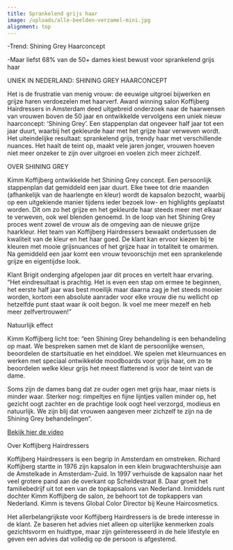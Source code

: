 ```yaml
---
title: Sprankelend grijs haar
image: /uploads/alle-beelden-verzamel-mini.jpg
alignment: top
---
```



-Trend: Shining Grey Haarconcept

-Maar liefst 68% van de 50+ dames kiest bewust voor sprankelend grijs haar

UNIEK IN NEDERLAND: SHINING GREY HAARCONCEPT

Het is de frustratie van menig vrouw: de eeuwige uitgroei bijwerken en grijze haren verdoezelen met haarverf. Award winning salon Koffijberg Hairdressers in Amsterdam deed uitgebreid onderzoek naar de haarwensen van vrouwen boven de 50 jaar en ontwikkelde vervolgens een uniek nieuw haarconcept: ‘Shining Grey’. Een stappenplan dat ongeveer half jaar tot een jaar duurt, waarbij het gekleurde haar met het grijze haar verweven wordt. Het uiteindelijke resultaat: sprankelend grijs, trendy haar met verschillende nuances. Het haalt de teint op, maakt vele jaren jonger, vrouwen hoeven niet meer onzeker te zijn over uitgroei en voelen zich meer zichzelf.&nbsp;&nbsp;

OVER SHINING GREY

Kimm Koffijberg ontwikkelde het Shining Grey concept. Een persoonlijk stappenplan dat gemiddeld een jaar duurt. Elke twee tot drie maanden (afhankelijk van de haarlengte en kleur) wordt de kapsalon bezocht, waarbij op een uitgekiende manier tijdens ieder bezoek low- en highlights geplaatst worden. Dit om zo het grijze en het gekleurde haar steeds meer met elkaar te verweven, ook wel blenden genoemd. In de loop van het Shining Grey proces went zowel de vrouw als de omgeving aan de nieuwe grijze haarkleur. Het team van Koffijberg Hairdressers bewaakt ondertussen de kwaliteit van de kleur en het haar goed. De klant kan ervoor kiezen bij te kleuren met mooie grijsnuances of het grijze haar in totaliteit te omarmen. Na gemiddeld een jaar komt een vrouw tevoorschijn met een sprankelende grijze en eigentijdse look.

Klant Brigit onderging afgelopen jaar dit proces en vertelt haar ervaring. “Het eindresultaat is prachtig. Het is even een stap om ermee te beginnen, het eerste half jaar was best moeilijk maar daarna zag je het steeds mooier worden, kortom een absolute aanrader voor elke vrouw die nu wellicht op hetzelfde punt staat waar ik ooit begon. Ik voel me meer mezelf en heb meer zelfvertrouwen!”

Natuurlijk effect

Kimm Koffijberg licht toe: “een Shining Grey behandeling is een behandeling op maat. We bespreken samen met de klant de persoonlijke wensen, beoordelen de startsituatie en het einddoel. We spelen met kleurnuances en werken met speciaal ontwikkelde moodboards voor grijs haar, om zo te beoordelen welke kleur grijs het meest flatterend is voor de teint van de dame.

Soms zijn de dames bang dat ze ouder ogen met grijs haar, maar niets is minder waar. Sterker nog: rimpeltjes en fijne lijntjes vallen minder op, het gezicht oogt zachter en de prachtige look oogt heel verzorgd, modieus en natuurlijk. We zijn blij dat vrouwen aangeven meer zichzelf te zijn na de Shining Grey behandelingen”.

[Bekijk hier de video](https://www.youtube.com/watch?v=J4UoU1TSk8U) &nbsp; &nbsp; &nbsp; &nbsp; &nbsp; &nbsp; &nbsp; &nbsp; &nbsp; &nbsp; &nbsp; &nbsp; &nbsp; &nbsp; &nbsp; &nbsp; &nbsp; &nbsp; &nbsp; &nbsp; &nbsp; &nbsp; &nbsp; &nbsp; &nbsp; &nbsp; &nbsp; &nbsp; &nbsp; &nbsp; &nbsp; &nbsp; &nbsp; &nbsp; &nbsp; &nbsp; &nbsp; &nbsp; &nbsp; &nbsp; &nbsp; &nbsp; &nbsp; &nbsp;

Over Koffijberg Hairdressers

Koffijberg Hairdressers is een begrip in Amsterdam en omstreken. Richard Koffijberg startte in 1976 zijn kapsalon in een klein brugwachtershuisje aan de Amstelkade in Amsterdam-Zuid. In 1997 verhuisde de kapsalon naar het veel grotere pand aan de overkant op Scheldestraat 8. Daar groeit het familiebedrijf uit tot een van de topkapsalons van Nederland. Inmiddels runt dochter Kimm Koffijberg de salon, ze behoort tot de topkappers van Nederland. Kimm is tevens Global Color Director bij Keune Haircosmetics.

Het allerbelangrijkste voor Koffijberg Hairdressers is de brede interesse in de klant. Ze baseren het advies niet alleen op uiterlijke kenmerken zoals gezichtsvorm en huidtype, maar zijn ge&iuml;nteresseerd in de hele lifestyle en geven een advies dat volledig op de persoon is afgestemd.